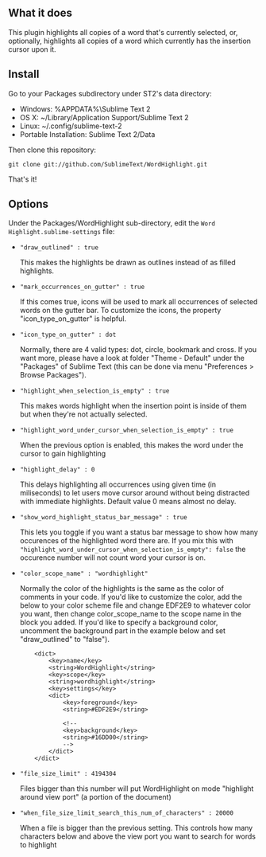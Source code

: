 What it does
------------

This plugin highlights all copies of a word that's currently selected, or,
optionally, highlights all copies of a word which currently has the insertion cursor upon it.

Install
-------

Go to your Packages subdirectory under ST2's data directory:

* Windows: %APPDATA%\Sublime Text 2
* OS X: ~/Library/Application Support/Sublime Text 2
* Linux: ~/.config/sublime-text-2
* Portable Installation: Sublime Text 2/Data

Then clone this repository:

    git clone git://github.com/SublimeText/WordHighlight.git

That's it!

Options
-------

Under the Packages/WordHighlight sub-directory, edit the `Word Highlight.sublime-settings` file:

*	`"draw_outlined" : true`

	This makes the highlights be drawn as outlines instead of as filled
	highlights.
*	`"mark_occurrences_on_gutter" : true`

	If this comes true, icons will be used to mark all occurrences of selected words on the gutter bar.
	To customize the icons, the property "icon_type_on_gutter" is helpful.

*	`"icon_type_on_gutter" : dot`

	Normally, there are 4 valid types: dot, circle, bookmark and cross. If you want more, please
	have a look at folder "Theme - Default" under the "Packages" of Sublime Text (this can be done
    via menu "Preferences > Browse Packages").

*	`"highlight_when_selection_is_empty" : true`

	This makes words highlight when the insertion point is inside of them but when
	they're not actually selected.

*	`"highlight_word_under_cursor_when_selection_is_empty" : true`

	When the previous option is enabled, this makes the word under the cursor to gain highlighting

*	`"highlight_delay" : 0`

	This delays highlighting all occurrences using given time (in miliseconds) to let users move cursor
	around without being distracted with immediate highlights. Default value 0 means almost no delay.

*	`"show_word_highlight_status_bar_message" : true`

	This lets you toggle if you want a status bar message to show how many occurences of the highlighted word there are.
	If you mix this with `"highlight_word_under_cursor_when_selection_is_empty": false` the occurence number will not count word your cursor is on.

*	`"color_scope_name" : "wordhighlight"`

	Normally the color of the highlights is the same as the color of comments in
	your code. If you'd like to customize the color, add the below to your color
	scheme file and change EDF2E9 to whatever color you want, then change
	color_scope_name to the scope name in the block you added. If you'd like to
	specify a background color, uncomment the background part in the example below
	and set "draw_outlined" to "false").

			<dict>
				<key>name</key>
				<string>WordHighlight</string>
				<key>scope</key>
				<string>wordhighlight</string>
				<key>settings</key>
				<dict>
					<key>foreground</key>
					<string>#EDF2E9</string>

					<!--
					<key>background</key>
					<string>#16DD00</string>
					-->
				</dict>
			</dict>

* `"file_size_limit" : 4194304`

	Files bigger than this number will put WordHighlight on mode "highlight around view port" (a portion of the document)

* `"when_file_size_limit_search_this_num_of_characters" : 20000`

	When a file is bigger than the previous setting. This controls how many characters below and above the  view port you want to search for words to highlight

